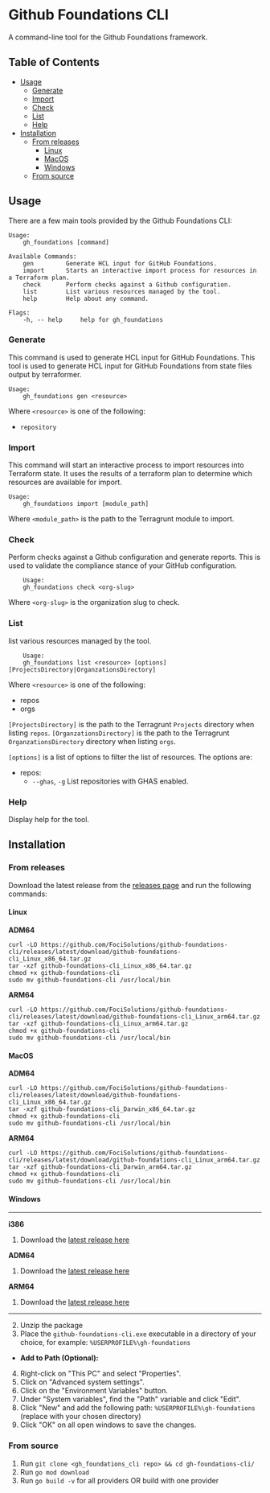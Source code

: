 # Github Foundations CLI
A command-line tool for the Github Foundations framework.

## Table of Contents

- [Usage](#usage)
    - [Generate](#generate)
    - [Import](#import)
    - [Check](#check)
    - [List](#list)
    - [Help](#help)
- [Installation](#installation)
    - [From releases](#from-releases)
        - [Linux](#linux)
        - [MacOS](#macos)
        - [Windows](#windows)
    - [From source](#from-source)

## Usage

There are a few main tools provided by the Github Foundations CLI:

```
Usage:
    gh_foundations [command]

Available Commands:
    gen         Generate HCL input for GitHub Foundations.
    import      Starts an interactive import process for resources in a Terraform plan.
    check       Perform checks against a Github configuration.
    list        List various resources managed by the tool.
    help        Help about any command.

Flags:
    -h, -- help     help for gh_foundations
```

### Generate

This command is used to generate HCL input for GitHub Foundations. This tool is used to generate HCL input for GitHub Foundations from state files output by terraformer.

```
Usage:
    gh_foundations gen <resource>
```

Where `<resource>` is one of the following:
- `repository`

### Import

This command will start an interactive process to import resources into Terraform state. It uses the results of a terraform plan to determine which resources are available for import.
    
```
Usage:
    gh_foundations import [module_path]

```

Where `<module_path>` is the path to the Terragrunt module to import.

### Check

Perform checks against a Github configuration and generate reports. This is used to validate the compliance stance of your GitHub configuration.

```
    Usage:
    gh_foundations check <org-slug>

```

Where `<org-slug>` is the organization slug to check.

### List

list various resources managed by the tool.


```
    Usage:
    gh_foundations list <resource> [options] [ProjectsDirectory|OrganzationsDirectory]

```

Where `<resource>` is one of the following:
- repos
- orgs

`[ProjectsDirectory]` is the path to the Terragrunt `Projects` directory when listing `repos`.
`[OrganzationsDirectory]` is the path to the Terragrunt `OrganzationsDirectory` directory when listing `orgs`.

`[options]` is a list of options to filter the list of resources. The options are:
- repos:
    - `--ghas`, `-g`    List repositories with GHAS enabled.

### Help

Display help for the tool.

## Installation

### From releases
Download the latest release from the [releases page](http:github.com/FociSolutions/github-foundations-cli/releases) and run the following commands:


#### Linux

**ADM64**
```
curl -LO https://github.com/FociSolutions/github-foundations-cli/releases/latest/download/github-foundations-cli_Linux_x86_64.tar.gz
tar -xzf github-foundations-cli_Linux_x86_64.tar.gz
chmod +x github-foundations-cli
sudo mv github-foundations-cli /usr/local/bin
```

**ARM64**
```
curl -LO https://github.com/FociSolutions/github-foundations-cli/releases/latest/download/github-foundations-cli_Linux_arm64.tar.gz
tar -xzf github-foundations-cli_Linux_arm64.tar.gz
chmod +x github-foundations-cli
sudo mv github-foundations-cli /usr/local/bin
```

#### MacOS

**ADM64**
```
curl -LO https://github.com/FociSolutions/github-foundations-cli/releases/latest/download/github-foundations-cli_Linux_x86_64.tar.gz
tar -xzf github-foundations-cli_Darwin_x86_64.tar.gz
chmod +x github-foundations-cli
sudo mv github-foundations-cli /usr/local/bin
```

**ARM64**
```
curl -LO https://github.com/FociSolutions/github-foundations-cli/releases/latest/download/github-foundations-cli_Linux_arm64.tar.gz
tar -xzf github-foundations-cli_Darwin_arm64.tar.gz
chmod +x github-foundations-cli
sudo mv github-foundations-cli /usr/local/bin
```

#### Windows

---
**i386**

1. Download the [latest release here](https://github.com/FociSolutions/github-foundations-cli/releases/download/v0.0.5/github-foundations-cli_Windows_i386.zip)

**ADM64**
1. Download the [latest release here](https://github.com/FociSolutions/github-foundations-cli/releases/download/v0.0.5/github-foundations-cli_Windows_i386.zip)

**ARM64**
1. Download the [latest release here](https://github.com/FociSolutions/github-foundations-cli/releases/download/v0.0.5/github-foundations-cli_Windows_i386.zip)
---
   
2. Unzip the package
3. Place the `github-foundations-cli.exe` executable in a directory of your choice, for example: `%USERPROFILE%\gh-foundations`

* **Add to Path (Optional):**
4. Right-click on "This PC" and select "Properties".
5. Click on "Advanced system settings".
6. Click on the "Environment Variables" button.
7. Under "System variables", find the "Path" variable and click "Edit".
8. Click "New" and add the following path: `%USERPROFILE%\gh-foundations` (replace with your chosen directory)
9. Click "OK" on all open windows to save the changes.

### From source
1.  Run `git clone <gh_foundations_cli repo> && cd gh-foundations-cli/`
2.  Run `go mod download`
3.  Run `go build -v` for all providers OR build with one provider

